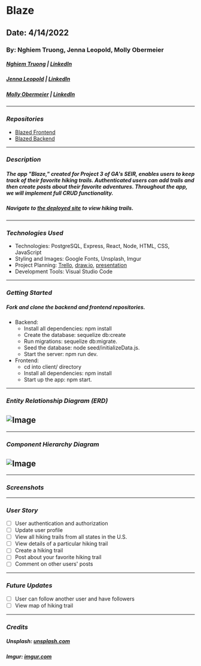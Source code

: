 # Blaze

## Date: 4/14/2022

### By: Nghiem Truong, Jenna Leopold, Molly Obermeier

##### [Nghiem Truong](https://github.com/vinhnghiemcr) | [LinkedIn](https://www.linkedin.com/in/nghiem-v-truong/)

##### [Jenna Leopold](https://github.com/Jenna424) | [LinkedIn](https://www.linkedin.com/in/jenna-leopold-136294127)

##### [Molly Obermeier](https://github.com/Tamollyo) | [LinkedIn](www.linkedin.com/in/marieobermeier)

---

### **_Repositories_**

- [Blazed Frontend](https://github.com/vinhnghiemcr/Blaze-FrontEnd)
- [Blazed Backend](https://github.com/vinhnghiemcr/Blaze-BackEnd)

---

### **_Description_**

##### The app "Blaze," created for Project 3 of GA's SEIR, enables users to keep track of their favorite hiking trails. Authenticated users can add trails and then create posts about their favorite adventures. Throughout the app, we will implement full CRUD functionality.

##### Navigate to [the deployed site](https://blazetrailmix.herokuapp.com/) to view hiking trails.

---

### **_Technologies Used_**

- Technologies: PostgreSQL, Express, React, Node, HTML, CSS, JavaScript
- Styling and Images: Google Fonts, Unsplash, Imgur
- Project Planning: [Trello](https://trello.com/invite/b/gnVDindH/405d0b682cfc93ecd318afbf155f37d9/blaze-a-hiking-app), [draw.io](https://app.diagrams.net/#G1Qdu3kiX9VtsTBV22ggTQZRtyofrHylN5), [presentation](https://docs.google.com/presentation/d/1h-t2oEH_5lrVxEy0NbCrnA7XOLgqy3V-dtJx9obf5EA/edit?usp=sharing)
- Development Tools: Visual Studio Code

---

### **_Getting Started_**

##### Fork and clone the backend and frontend repositories.

- Backend:
  - Install all dependencies: npm install
  - Create the database: sequelize db:create
  - Run migrations: sequelize db:migrate.
  - Seed the database: node seed/initializeData.js.
  - Start the server: npm run dev.
- Frontend:
  - cd into client/ directory
  - Install all dependencies: npm install
  - Start up the app: npm start.

---

### **_Entity Relationship Diagram (ERD)_**

## ![Image](https://i.imgur.com/vq10GOi.png)

---

### **_Component Hierarchy Diagram_**

## ![Image](https://i.imgur.com/XB0DRt9.png)

---

### **_Screenshots_**

---

### **_User Story_**

- [ ] User authentication and authorization
- [ ] Update user profile
- [ ] View all hiking trails from all states in the U.S.
- [ ] View details of a particular hiking trail
- [ ] Create a hiking trail
- [ ] Post about your favorite hiking trail
- [ ] Comment on other users' posts

---

### **_Future Updates_**

- [ ] User can follow another user and have followers
- [ ] View map of hiking trail

---

### **_Credits_**

##### **Unsplash:** [unsplash.com](https://unsplash.com/)

##### **Imgur:** [imgur.com](https://imgur.com/)
